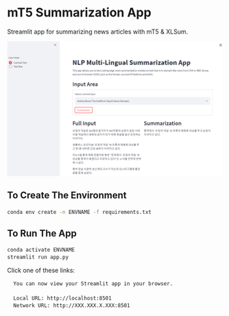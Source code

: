 # mT5 Summarization App
Streamlit app for summarizing news articles with mT5 &amp; XLSum.

![Screenshot of App](screenshot_main.PNG)

## To Create The Environment
```bash
conda env create -n ENVNAME -f requirements.txt
```

## To Run The App
```bash
conda activate ENVNAME
streamlit run app.py
```
Click one of these links:
```bash
  You can now view your Streamlit app in your browser.

  Local URL: http://localhost:8501
  Network URL: http://XXX.XXX.X.XXX:8501
```
